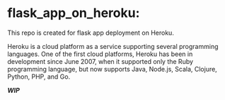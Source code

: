 # flask_app_on_heroku:


This repo is created for flask app deployment on Heroku.

Heroku is a cloud platform as a service supporting several programming languages. 
One of the first cloud platforms, Heroku has been in development since June 2007,
when it supported only the Ruby programming language, but now supports Java, Node.js, 
Scala, Clojure, Python, PHP, and Go.


***WIP***
